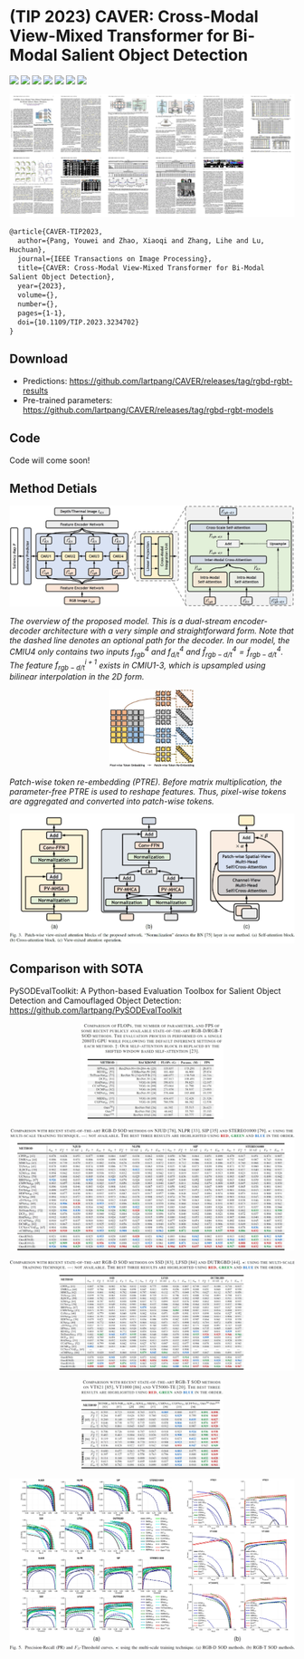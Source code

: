 # (TIP 2023) CAVER: Cross-Modal View-Mixed Transformer for Bi-Modal Salient Object Detection

[![](https://img.shields.io/badge/License-MIT-green.svg)](https://opensource.org/licenses/MIT)
![](https://img.shields.io/github/last-commit/lartpang/CAVER?style=flat-square)
![](https://img.shields.io/github/issues/lartpang/CAVER?style=flat-square)
![](https://img.shields.io/github/stars/lartpang/CAVER?style=flat-square)
[![](https://img.shields.io/badge/Arxiv-Paper-red?style=flat-square)](https://arxiv.org/abs/2112.02363)
[![](https://img.shields.io/badge/IEEE-Paper-red?style=flat-square)](https://ieeexplore.ieee.org/document/10015667)
[![](https://img.shields.io/badge/Page-Project-pink?style=flat-square)](https://lartpang.github.io/docs/caver.html)

<div align="center">
<img src="./assets/caver.jpg">
</div>

```
@article{CAVER-TIP2023,
  author={Pang, Youwei and Zhao, Xiaoqi and Zhang, Lihe and Lu, Huchuan},
  journal={IEEE Transactions on Image Processing},
  title={CAVER: Cross-Modal View-Mixed Transformer for Bi-Modal Salient Object Detection},
  year={2023},
  volume={},
  number={},
  pages={1-1},
  doi={10.1109/TIP.2023.3234702}
}
```

## Download

- Predictions: https://github.com/lartpang/CAVER/releases/tag/rgbd-rgbt-results
- Pre-trained parameters: https://github.com/lartpang/CAVER/releases/tag/rgbd-rgbt-models

## Code

Code will come soon!

## Method Detials

![](./assets/net.jpg)

*The overview of the proposed model. This is a dual-stream encoder-decoder architecture with a very simple and straightforward form. Note that the dashed line denotes an optional path for the decoder. In our model, the CMIU4 only contains two inputs $f^{4}_{rgb}$ and $f^{4}_{d/t}$ and $\hat{f}^{4}_{rgb-d/t}=\tilde{f}^{4}_{rgb-d/t}$. The feature $f^{i+1}_{rgb-d/t}$ exists in CMIU1-3, which is upsampled using bilinear interpolation in the 2D form.*

<div align="center">
<img src="./assets/ptre.jpg" width="30%">
</div>

*Patch-wise token re-embedding (PTRE). Before matrix multiplication, the parameter-free PTRE is used to reshape features. Thus, pixel-wise tokens are aggregated and converted into patch-wise tokens.*

![](./assets/vma.jpg)

## Comparison with SOTA

PySODEvalToolkit: A Python-based Evaluation Toolbox for Salient Object Detection and Camouflaged Object Detection: <https://github.com/lartpang/PySODEvalToolkit>

<div align="center">
<img src="./assets/flops-params-fps.jpg" width="50%">
</div>

![](./assets/rgbd-results-0.jpg)

![](./assets/rgbd-results-1.jpg)

<div align="center">
<img src="./assets/rgbt-results.jpg" width="50%">
</div>

![](./assets/prfm.jpg)
